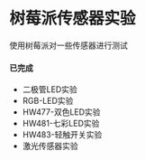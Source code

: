 # 树莓派传感器实验
使用树莓派对一些传感器进行测试

#### 已完成
- 二极管LED实验
- RGB-LED实验
- HW477-双色LED实验
- HW481-七彩LED实验
- HW483-轻触开关实验
- 激光传感器实验

